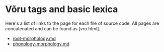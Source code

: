 
# Võru tags and basic lexica

Here's a list of links to the page for each file of source code. All pages are concatenated and can be found as [vro.html].


* [root-morphology.md](root-morphology.md)
* [phonology-morphology.md](phonology-morphology.md)
